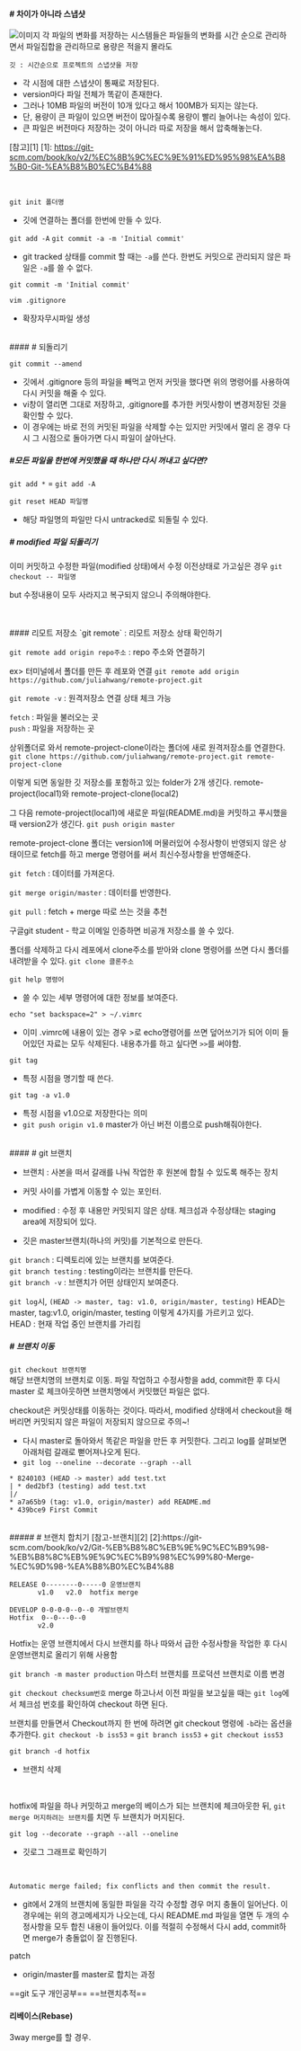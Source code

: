 #### # 차이가 아니라 스냅샷

![이미지](https://git-scm.com/book/en/v2/images/deltas.png)
각 파일의 변화를 저장하는 시스템들은 파일들의 변화를 시간 순으로 관리하면서 파일집합을 관리하므로 용량은 적을지 몰라도 


`깃 : 시간순으로 프로젝트의 스냅샷을 저장`

- 각 시점에 대한 스냅샷이 통째로 저장된다. 
- version마다 파일 전체가 똑같이 존재한다. 
- 그러나 10MB 파일의 버전이 10개 있다고 해서 100MB가 되지는 않는다. 
- 단, 용량이 큰 파일이 있으면 버전이 많아질수록 용량이 빨리 늘어나는 속성이 있다. 
- 큰 파일은 버전마다 저장하는 것이 아니라 따로 저장을 해서 압축해놓는다. 

[참고][1]
[1]: https://git-scm.com/book/ko/v2/%EC%8B%9C%EC%9E%91%ED%95%98%EA%B8%B0-Git-%EA%B8%B0%EC%B4%88

<br>

`git init 폴더명`

- 깃에 연결하는 폴더를 한번에 만들 수 있다. 

`git add -A`
`git commit -a -m 'Initial commit'`

- git tracked 상태를 commit 할 때는 `-a`를 쓴다. 한번도 커밋으로 관리되지 않은 파일은 `-a`를 쓸 수 없다.

`git commit -m 'Initial commit'`

`vim .gitignore`

- 확장자무시파일 생성

<br>
#### # 되돌리기

`git commit --amend`

- 깃에서 .gitignore 등의 파일을 빼먹고 먼저 커밋을 했다면 위의 명령어를 사용하여 다시 커밋을 해줄 수 있다. 
- vi창이 열리면 그대로 저장하고, .gitignore를 추가한 커밋사항이 변경저장된 것을 확인할 수 있다. 
- 이 경우에는 바로 전의 커밋된 파일을 삭제할 수는 있지만 커밋에서 멀리 온 경우 다시 그 시점으로 돌아가면 다시 파일이 살아난다. 


##### #모든 파일을 한번에 커밋했을 때 하나만 다시 꺼내고 싶다면? 

`git add *` = `git add -A`

`git reset HEAD 파일명`
- 해당 파일명의 파일만 다시 untracked로 되돌릴 수 있다.


##### # modified 파일 되돌리기
이미 커밋하고 수정한 파일(modified 상태)에서 수정 이전상태로 가고싶은 경우 
`git checkout -- 파일명`

but 수정내용이 모두 사라지고 복구되지 않으니 주의해야한다. 

<br>
<br>
#### 리모트 저장소 
`git remote` : 리모트 저장소 상태 확인하기 

`git remote add origin repo주소` : repo 주소와 연결하기 

ex> 터미널에서 폴더를 만든 후 레포와 연결 
`git remote add origin https://github.com/juliahwang/remote-project.git`

`git remote -v` : 원격저장소 연결 상태 체크 가능

`fetch` : 파일을 불러오는 곳 <br>
`push` : 파일을 저장하는 곳

상위폴더로 와서 remote-project-clone이라는 폴더에 새로 원격저장소를 연결한다.
`git clone https://github.com/juliahwang/remote-project.git remote-project-clone`

이렇게 되면 동일한 깃 저장소를 포함하고 있는 folder가 2개 생긴다.
remote-project(local1)와 remote-project-clone(local2)

그 다음 remote-project(local1)에 새로운 파일(README.md)을 커밋하고 푸시했을 때 version2가 생긴다.
`git push origin master`

remote-project-clone 폴더는 version1에 머물러있어 수정사항이 반영되지 않은 상태이므로 fetch를 하고 merge 명령어를 써서 최신수정사항을 반영해준다.
 
`git fetch` : 데이터를 가져온다.

`git merge origin/master` : 데이터를 반영한다.

`git pull` : fetch + merge
따로 쓰는 것을 추천

구글git student - 학교 이메일 인증하면 비공개 저장소를 쓸 수 있다. 


폴더를 삭제하고 다시 레포에서 clone주소를 받아와 clone 명령어를 쓰면 다시 폴더를 내려받을 수 있다. 
`git clone 클론주소`




`git help 명령어`

- 쓸 수 있는 세부 명령어에 대한 정보를 보여준다. 

`echo "set backspace=2" > ~/.vimrc` 

- 이미 .vimrc에 내용이 있는 경우 >로 echo명령어를 쓰면 덮어쓰기가 되어 이미 들어있던 자료는 모두 삭제된다. 내용추가를 하고 싶다면 `>>`를 써야함. 




`git tag`

- 특정 시점을 명기할 때 쓴다. 

`git tag -a v1.0`

- 특정 시점을 v1.0으로 저장한다는 의미
- `git push origin v1.0` master가 아닌 버전 이름으로 push해줘야한다.

<br>
#### # git 브랜치

- 브랜치 : 사본을 떠서 갈래를 나눠 작업한 후 원본에 합칠 수 있도록 해주는 장치
- 커밋 사이를 가볍게 이동할 수 있는 포인터. 

- modified : 수정 후 내용만 커밋되지 않은 상태. 체크섬과 수정상태는 staging area에 저장되어 있다. 

- 깃은 master브랜치(하나의 커밋)를 기본적으로 만든다. 

`git branch` : 디렉토리에 있는 브랜치를 보여준다.<br>
`git branch testing` : testing이라는 브랜치를 만든다.<br> 
`git branch -v` : 브랜치가 어떤 상태인지 보여준다.<br>

`git log`시, 
`(HEAD -> master, tag: v1.0, origin/master, testing)`
HEAD는 master, tag:v1.0, origin/master, testing 이렇게 4가지를 가르키고 있다. <br>
HEAD : 현재 작업 중인 브랜치를 가리킴

##### # 브랜치 이동 
`git checkout 브랜치명` <br>
해당 브랜치명의 브랜치로 이동. 
파일 작업하고 수정사항을 add, commit한 후 다시 master 로 체크아웃하면 브랜치명에서 커밋했던 파일은 없다. 

checkout은 커밋상태를 이동하는 것이다. 
따라서, modified 상태에서 checkout을 해버리면 커밋되지 않은 파일이 저장되지 않으므로 주의~!

- 다시 master로 돌아와서 똑같은 파일을 만든 후 커밋한다. 그리고 log를 살펴보면 아래처럼 갈래로 뻗어져나오게 된다. 
- `git log --oneline --decorate --graph --all`

~~~ 
* 8240103 (HEAD -> master) add test.txt
| * ded2bf3 (testing) add test.txt
|/
* a7a65b9 (tag: v1.0, origin/master) add README.md
* 439bce9 First Commit
~~~


<br>
##### # 브랜치 합치기 
[참고-브랜치][2]
[2]:https://git-scm.com/book/ko/v2/Git-%EB%B8%8C%EB%9E%9C%EC%B9%98-%EB%B8%8C%EB%9E%9C%EC%B9%98%EC%99%80-Merge-%EC%9D%98-%EA%B8%B0%EC%B4%88

~~~
RELEASE 0--------0-----0 운영브랜치
       v1.0   v2.0  hotfix merge
     
DEVELOP 0-0-0-0--0--0 개발브랜치
Hotfix  0--0---0--0
	   v2.0 
~~~

Hotfix는 운영 브랜치에서 다시 브랜치를 하나 따와서 급한 수정사항을 작업한 후 다시 운영브랜치로 올리기 위해 사용함

`git branch -m master production`
마스터 브랜치를 프로덕션 브랜치로 이름 변경
<br>

`git checkout checksum번호`
merge 하고나서 이전 파일을 보고싶을 때는 `git log`에서 체크섬 번호를 확인하여 checkout 하면 된다. 
<br>

브랜치를 만들면서 Checkout까지 한 번에 하려면 git checkout 명령에 `-b`라는 옵션을 추가한다.
`git checkout -b iss53` = `git branch iss53` + `git checkout iss53`

`git branch -d hotfix`
- 브랜치 삭제 
<br>


hotfix에 파일을 하나 커밋하고 merge의 베이스가 되는 브랜치에 체크아웃한 뒤, `git merge 머지하려는 브랜치`를 치면 두 브랜치가 머지된다. 
<br>



`git log --decorate --graph --all --oneline`

- 깃로그 그래프로 확인하기

<br>

~~~
Automatic merge failed; fix conflicts and then commit the result.
~~~

- git에서 2개의 브랜치에 동일한 파일을 각각 수정할 경우 머지 충돌이 일어난다. 이 경우에는 위의 경고메세지가 나오는데, 다시 README.md 파일을 열면 두 개의 수정사항을 모두 합친 내용이 들어있다. 이를 적절히 수정해서 다시 add, commit하면 merge가 충돌없이 잘 진행된다. 


patch 
- origin/master를 master로 합치는 과정

==git 도구 개인공부==
==브랜치추적==

#### 리베이스(Rebase)
3way merge를 할 경우.

